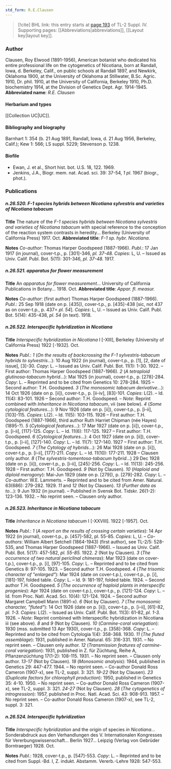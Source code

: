 ```yaml
---
std_form: R.E.Clausen
---
```


> [!cite] BHL link: this entry starts at [page 193](https://www.biodiversitylibrary.org/page/33265870) of TL-2 Suppl. IV.
> Supporting pages: [[Abbreviations|abbreviations]], [[Layout key|layout key]].

### Author

Clausen, Roy Elwood (1891-1956), American botanist who dedicated his entire professional life on the cytogenetics of Nicotiana, born at Randall, Iowa, d. Berkeley, Calif., on public schools at Randall 1897, and Newkirk, Oklahoma 1900, at the University of Oklahoma at Stillwater, B.Sc. Agric. 1910, Dr. phil. 1910, at the University of California, Berkeley 1910, Ph.D. biochemistry 1914, at the Division of Genetics Dept. Agr. 1914-1945. 
**Abbreviated name**: *R.E. Clausen*

#### Herbarium and types

[[Collection UC|UC]].

#### Bibliography and biography

Barnhart 1: 354 (b. 21 Aug 1891, Randall, Iowa, d. 21 Aug 1956, Berkeley, Calif.); Kew 1: 566; LS suppl. 5229; Stevenson p. 1238.

#### Biofile

- Ewan, J. et al., Short hist. bot. U.S. 18, 122. 1969.
- Jenkins, J.A., Biogr. mem. nat. Acad. sci. 39: 37-54, *1 pl*. 1967 (biogr., phot.).

### Publications

##### n.26.520. F-1 species hybrids between Nicotiana sylvestris and varieties of Nicotiana tabacum

**Title**
The nature of the *F-1 species hybrids between Nicotiana sylvestris and varieties of Nicotiana tabacum* with special reference to the conception of the reaction system contrasts in heredity... Berkeley (University of California Press) 1917. Oct.
**Abbreviated title**: *F-1 sp. hybr. Nicotiana*.

**Notes**
*Co-author*: Thomas Harper Goodspeed (1887-1966).
*Publ*.: 17 Jan 1917 (in journal), cover-t.p., p. \[301\]-346, *pl. 37-48.* *Copies*: L, U. – Issued as Univ. Calif. Publ. Bot. 5(11): 301-346, *pl. 37-48.* 1917.

##### n.26.521. apparatus for flower measurement

**Title**
An *apparatus for flower measurement*... University of California Publications in Botany... 1918. Oct.
**Abbreviated title**: *Appar. fl. measur.*

**Notes**
*Co-author*: (first author) Thomas Harper Goodspeed (1887-1966).
*Publ*.: 25 Sep 1918 (date on p. \[435\]), cover-t.p., p. \[435\]-438 \[sic, not 437 as on cover-t.p., p. 437= *pl. 54*\]. *Copies*: L, U. – Issued as Univ. Calif. Publ. Bot. 5(14): 435-438, *pl. 54* (in text). 1918.

##### n.26.522. Interspecific hybridization in Nicotiana

**Title**
*Interspecific hybridization in Nicotiana* I \[-XIII\], Berkeley (University of California Press) 1922 \[-1932\]. Oct.

**Notes**
*Publ*.: *1* (*On the results of backcrossing the F-1 sylvestris-tabacum hybrids to sylvestris*...): 10 Aug 1922 (in journal), cover-t.p., p. \[1\], \[2, date of issue\], \[3\]-30. *Copy*: L. – Issued as Univ. Calif. Publ. Bot. 11(1): 1-30. 1922. – First author: Thomas Harper Goodspeed (1887-1966).
*2* (*A tetraploid glutinosa-tabacum hybrid*...): Mai 1925 (in journal), cover-t.p., p. \[278\]-284.
*Copy*: L. – Reprinted and to be cited from Genetics 10: 278-284. 1925 – Second author: T.H. Goodspeed.
*3* (*The monosomic tabacum derivative*...): 14 Oct 1926 (date on p. \[ii\]), cover-t.p., p. \[ii-iv\], \[83\]-101. *Copies*: L(2). – Id. 11(4): 83-101. 1926 – Second author: T.H. Goodspeed. – *Note*: Reprint combined with *Inheritance in Nicotiana tabacum*, vii (see below).
*4* (*Some cytological features*...): 9 Nov 1926 (date on p. \[ii\]), cover-t.p., p. \[i-ii\], \[103\]-115.
*Copies*: L(2). – Id. 11(5): 103-115. 1926 – First author: T.H. Goodspeed (1887-1966), third author Ruth Harriet Chipman (née Hayes) (1895-?).
*5* (*Cytological features*...): 17 Mar 1927 (date on p. \[ii\]), cover-t.p., p. \[i-ii\], \[117\]-125. *Copy*: L. – Id. 11(6): 117-125. 1927 – First author: T.H. Goodspeed.
*6* (*Cytological features*...): 4 Oct 1927 (date on p. \[ii\]), cover-t.p., p. \[i-ii\], \[127\]-140. *Copy*: L. – Id. 11(7): 127-140. 1927 – First author: T.H. Goodspeed.
*7* (*The Cytology of hybrids*...): 26 Mai 1928 (date on p. \[ii\]), cover-t.p., p. \[i-ii\], \[177\]-211.
*Copy*: L. – Id. 11(10): 177-211. 1928 – Clausen only author.
*8* (*The sylvestris-tomentosa-tabacum hybrid*...) 29 Dec 1928 (date on p. \[ii\]), cover-t.p., p. \[i-ii\], \[245\]-256. *Copy*: L. – Id. 11(13): 245-256. 1928 – First author: T.H. Goodspeed.
*9* (Not by Clausen).
*10* (*Haploid and diploid merogony*): Mai-Jun 1929 (date on p. \[279\]), p. \[279\]-282. *Copy*: L. – *Co-author*: W.E. Lammerts. – Reprinted and to be cited from Amer. Natural. 63(686): 279-282. 1929.
*11* and *12* (Not by Clausen).
*13* (*Further data as to*...): 9 Jun 1932 (in journal). – Published in Svensk Bot. Tidskr. 26(1-2): 123-136. 1932. – No reprint seen. – Clausen only author.

##### n.26.523. Inheritance in Nicotiana tabacum

**Title**
*Inheritance in Nicotiana tabacum* I \[-XXVIII\]. 1922 \[-1957\]. Oct.

**Notes**
*Publ*.: *1* (*A report on the results of crossing certain varieties*): 14 Apr 1922 (in journal), cover-t.p., p. \[457\]-582, pl. 55-85. *Copies*: L, U. – *Co-authors*: William Albert Setchell (1864-1943) (first author), see TL-2/5: 528-535, and Thomas Harper Goodspeed (1887-1966). – Issued as Univ. Calif. Publ. Bot. 5(17): 457-582, *pl. 55-85.* 1922.
*2* (Not by Clausen).
*3* (*The occurrence of two natural periclinal chimeras*): Mar 1923 (date on cover-t.p.), cover-t.p., p. \[i\], \[97\]-105. *Copy*: L. – Reprinted and to be cited from Genetics 8: 97-105. 1923. – Second author T.H. Goodspeed.
*4* (*The trisomic character of "enlarged"*): Mar 1924 (date on cover-t.p.), cover-t.p., p. \[i\], \[181\]-197, folded table. *Copy*: L. – Id. 9: 181-197, folded table. 1924. – Second author T.H. Goodspeed.
*5* (*The occurrence of haploid plants in interspecific progenies*): Apr 1924 (date on cover-t.p.), cover-t.p., p. \[121\]-124. *Copy*: L. – Id. from Proc. Natl. Acad. Sci. 10(4): 121-124. 1924. – Second author Margaret Campbell Mann (1891-x).
*6* (Not by Clausen).
*7* (*The monosomic character, "fluted"*): 14 Oct 1926 (date on p. \[ii\]), cover-t.p., p. \[i-ii\], \[61\]-82, *pl. 1-3.* *Copies*: L(2). – Issued as Univ. Calif. Publ. Bot. 11(3): 61-82, *pl. 1-3.* 1926. *– Note*: Reprint combined with Interspecific hybridization in Nicotiana iii (see above).
*8* and *9* (Not by Clausen).
*10* (*Carmine-coral variegation*): 1930 (mss. submitted 13 Apr 1930), cover-t.p., p. \[358\]-368.
*Copy*: L. – Reprinted and to be cited from Cytologia 1(4): 358-368. 1930.
*11* (*The fluted assemblage*): 1931, published in Amer. Natural. 65: 316-331. 1931. – No reprint seen. – Clausen only author.
*12* (*Transmission features of carmine-coral variegation*): 1931, published in Z. für Züchtung, Reihe A, Pflanzenzüchtung 17(1-2): 108-115. 1931. – No reprint seen. – Clausen only author.
*13-17* (Not by Clausen).
*18* (*Monosomic analysis*): 1944, published in Genetics 29: 447-477. 1944. – No reprint seen. – Co-author Donald Ross Cameron (1907-x), see TL-2, suppl. 3: 321.
*19-22* (Not by Clausen).
*23* (*Duplicate factors for chlorophyll production*): 1950, published in Genetics 35: 4-10. 1950. – No reprint seen. – Co-author Donald Ross Cameron (1907-x), see TL-2, suppl. 3: 321.
*24-27* (Not by Clausen).
*28* (*The cytogenetics of introgression*): 1957, published in Proc. Natl. Acad. Sci. 43: 908-913. 1957. – No reprint seen. – Co-author Donald Ross Cameron (1907-x), see TL-2, suppl. 3: 321.

##### n.26.524. Interspecific hybridization

**Title**
*Interspecific hybridization* and the origin of species *in Nicotiana*... Sonderabdruck aus den Verhandlungen des V. Internationalen Kongresses für Vererbungswissenschaft... Berlin 1927... Leipzig (Verlag von Gebrüder Borntraeger) 1928. Oct.

**Notes**
*Publ*.: 1928, cover-t.p., p. \[547\]-553. *Copy*: L. – Reprinted and to be cited from Suppl.-Bd. I, Z. indukt. Abstamm. Vererb.-Lehre 1928: 547-553.

